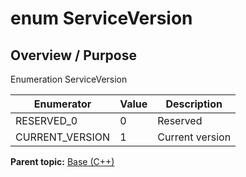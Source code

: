 # enum ServiceVersion

## Overview / Purpose

Enumeration ServiceVersion

|Enumerator|Value|Description|
|----------|-----|-----------|
|RESERVED\_0|0|Reserved|
|CURRENT\_VERSION|1|Current version|

**Parent topic:** [Base \(C++\)](../../summary_pages/Base.md)

